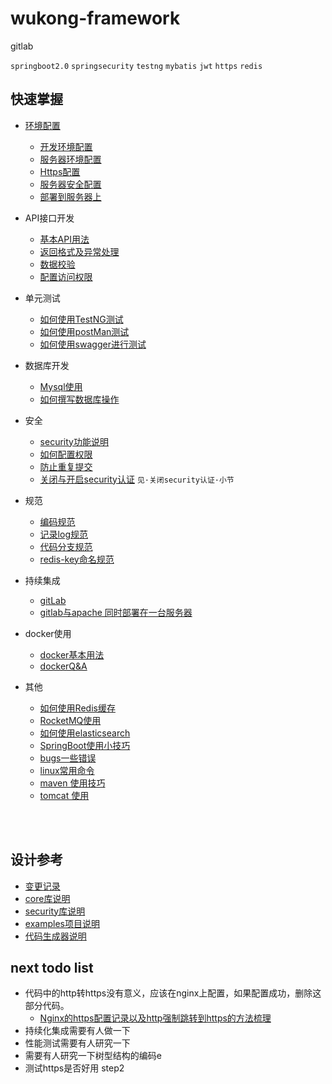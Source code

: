 wukong-framework
===

gitlab


`springboot2.0` `springsecurity` `testng`  `mybatis` `jwt` `https` `redis`





## 快速掌握

* [环境配置](reference/readme.md "开打环境配置文档")
    * [开发环境配置](reference/readme.md "开打环境配置文档")
    * [服务器环境配置](reference/webEnvironment.md "开打环境配置文档")
    * [Https配置](reference/https.md)
    * [服务器安全配置](reference/webSecurity.md)
    * [部署到服务器上](reference/ci.md "部署到服务器上")

* API接口开发
    * [基本API用法](reference/controller.md)
    * [返回格式及异常处理](reference/result.md)
    * [数据校验](reference/validator.md)
    * [配置访问权限](reference/controller.md#配置访问权限)

    
* 单元测试
    * [如何使用TestNG测试](reference/testng.md)
    * [如何使用postMan测试](reference/postman.md)
    * [如何使用swagger进行测试](reference/swagger2.md)
        
    
* 数据库开发    
    * [Mysql使用](reference/mysql.md)
    * [如何撰写数据库操作](reference/database.md)
 

* 安全
    * [security功能说明](reference/security.md)
    * [如何配置权限](reference/security-config.md)
    * [防止重复提交](reference/preventrepeat.md)
    * [关闭与开启security认证](reference/tip.md) `见·关闭security认证·小节`

* 规范
    * [编码规范](reference/coding_standards.md)
    * [记录log规范](reference/uselog.md)
    * [代码分支规范](reference/gitlab_branch.md)
    * [redis-key命名规范](reference/redis.md#redis-key命名规范)


* 持续集成
    * [gitLab](reference/gitlab.md)
    * [gitlab与apache 同时部署在一台服务器](reference/gitlab_apache.md)

   
* docker使用
    * [docker基本用法](reference/docker.md)
    * [dockerQ&A](reference/docker_qa.md)



* 其他
    * [如何使用Redis缓存](reference/redis.md)
    * [RocketMQ使用](reference/mq.md)
    * [如何使用elasticsearch](reference/elasticsearch.md)
    * [SpringBoot使用小技巧](reference/tip.md)
    * [bugs一些错误](reference/bugs.md)
    * [linux常用命令](reference/cmd.md)
    * [maven 使用技巧](reference/maven.md)
    * [tomcat 使用](reference/tomcat.md)


<br><br>


## 设计参考

* [变更记录](reference/log.md "开打变更记录文档")
* [core库说明](wukong-core/readme.md )
* [security库说明](wukong-security/readme.md )
* [examples项目说明](wukong-examples/readme.md )
* [代码生成器说明](wukong-generator/readme.md )



## next todo list

* 代码中的http转https没有意义，应该在nginx上配置，如果配置成功，删除这部分代码。
    * [Nginx的https配置记录以及http强制跳转到https的方法梳理](https://www.cnblogs.com/kevingrace/p/6187072.html)
* 持续化集成需要有人做一下
* 性能测试需要有人研究一下
* 需要有人研究一下树型结构的编码e
* 测试https是否好用 step2




